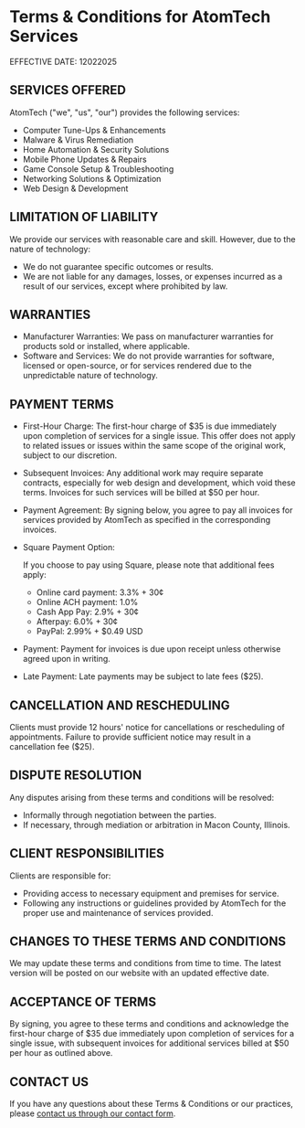 # Terms &amp; Conditions for AtomTech Services

EFFECTIVE DATE: 12022025

## SERVICES OFFERED

AtomTech ("we", "us", "our") provides the following services:

- Computer Tune-Ups & Enhancements
- Malware & Virus Remediation
- Home Automation & Security Solutions
- Mobile Phone Updates & Repairs
- Game Console Setup & Troubleshooting
- Networking Solutions & Optimization
- Web Design & Development

## LIMITATION OF LIABILITY

We provide our services with reasonable care and skill. However, due to the nature of technology:

- We do not guarantee specific outcomes or results.
- We are not liable for any damages, losses, or expenses incurred as a result of our services, except where prohibited by law.

## WARRANTIES

- Manufacturer Warranties: We pass on manufacturer warranties for products sold or installed, where applicable.
- Software and Services: We do not provide warranties for software, licensed or open-source, or for services rendered due to the unpredictable nature of technology.

## PAYMENT TERMS

- First-Hour Charge: The first-hour charge of $35 is due immediately upon completion of services for a single issue. This offer does not apply to related issues or issues within the same scope of the original work, subject to our discretion.

- Subsequent Invoices: Any additional work may require separate contracts, especially for web design and development, which void these terms. Invoices for such services will be billed at $50 per hour.

- Payment Agreement: By signing below, you agree to pay all invoices for services provided by AtomTech as specified in the corresponding invoices.

- Square Payment Option:

  If you choose to pay using Square, please note that additional fees apply:

  - Online card payment: 3.3% + 30¢
  - Online ACH payment: 1.0%
  - Cash App Pay: 2.9% + 30¢
  - Afterpay: 6.0% + 30¢
  - PayPal: 2.99% + $0.49 USD

- Payment: Payment for invoices is due upon receipt unless otherwise agreed upon in writing.

- Late Payment: Late payments may be subject to late fees ($25).

## CANCELLATION AND RESCHEDULING

Clients must provide 12 hours' notice for cancellations or rescheduling of appointments. Failure to provide sufficient notice may result in a cancellation fee ($25).

## DISPUTE RESOLUTION

Any disputes arising from these terms and conditions will be resolved:

- Informally through negotiation between the parties.
- If necessary, through mediation or arbitration in Macon County, Illinois.

## CLIENT RESPONSIBILITIES

Clients are responsible for:

- Providing access to necessary equipment and premises for service.
- Following any instructions or guidelines provided by AtomTech for the proper use and maintenance of services provided.

## CHANGES TO THESE TERMS AND CONDITIONS

We may update these terms and conditions from time to time. The latest version will be posted on our website with an updated effective date.

## ACCEPTANCE OF TERMS

By signing, you agree to these terms and conditions and acknowledge the first-hour charge of $35 due immediately upon completion of services for a single issue, with subsequent invoices for additional services billed at $50 per hour as outlined above.

## CONTACT US

If you have any questions about these Terms &amp; Conditions or our practices, please [contact us through our contact form](/contact/).
